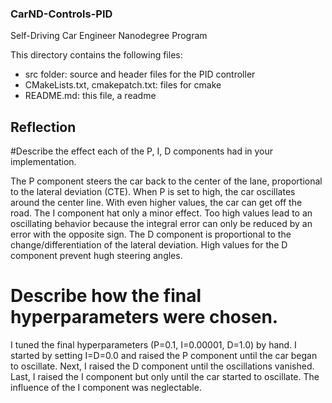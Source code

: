 ### CarND-Controls-PID
Self-Driving Car Engineer Nanodegree Program

This directory contains the following files:
- src folder: source and header files for the PID controller
- CMakeLists.txt, cmakepatch.txt: files for cmake
- README.md: this file, a readme

## Reflection

#Describe the effect each of the P, I, D components had in your implementation.

The P component steers the car back to the center of the lane, proportional to the lateral deviation (CTE). When P is set to high, the car oscillates around the center line. With even higher values, the car can get off the road.
The I component hat only a minor effect. Too high values lead to an oscillating behavior because the integral error can only be reduced by an error with the opposite sign.
The D component is proportional to the change/differentiation of the lateral deviation. High values for the D component prevent hugh steering angles.

# Describe how the final hyperparameters were chosen.

I tuned the final hyperparameters (P=0.1, I=0.00001, D=1.0) by hand. I started by setting I=D=0.0 and raised the P component until the car began to oscillate. Next, I raised the D component until the oscillations vanished. Last, I raised the I component but only until the car started to oscillate. The influence of the I component was neglectable.